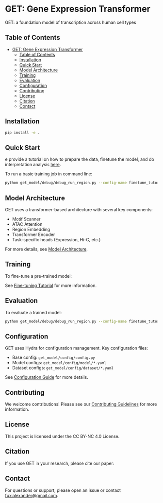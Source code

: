# GET: Gene Expression Transformer

GET: a foundation model of transcription across human cell types

## Table of Contents

- [GET: Gene Expression Transformer](#get-gene-expression-transformer)
  - [Table of Contents](#table-of-contents)
  - [Installation](#installation)
  - [Quick Start](#quick-start)
  - [Model Architecture](#model-architecture)
  - [Training](#training)
  - [Evaluation](#evaluation)
  - [Configuration](#configuration)
  - [Contributing](#contributing)
  - [License](#license)
  - [Citation](#citation)
  - [Contact](#contact)

## Installation
```bash
pip install -e .
```

## Quick Start

e provide a tutorial on how to prepare the data, finetune the model, and do interpretation analysis [here](tutorials/full_v1_pipeline.py).

To run a basic training job in command line:
```bash
python get_model/debug/debug_run_region.py --config-name finetune_tutorial stage=fit
```

## Model Architecture

GET uses a transformer-based architecture with several key components:
- Motif Scanner
- ATAC Attention
- Region Embedding
- Transformer Encoder
- Task-specific heads (Expression, Hi-C, etc.)

For more details, see [Model Architecture](tutorials/Model%20Customization.md).

## Training

To fine-tune a pre-trained model:

See [Fine-tuning Tutorial](tutorials/Finetune.md) for more information.

## Evaluation

To evaluate a trained model:
```bash
python get_model/debug/debug_run_region.py --config-name finetune_tutorial stage=validate
```

## Configuration

GET uses Hydra for configuration management. Key configuration files:

- Base config: `get_model/config/config.py`
- Model configs: `get_model/config/model/*.yaml`
- Dataset configs: `get_model/config/dataset/*.yaml`

See [Configuration Guide](tutorials/Configuration.md) for more details.

## Contributing

We welcome contributions! Please see our [Contributing Guidelines](CONTRIBUTING.md) for more information.

## License

This project is licensed under the CC BY-NC 4.0 License.

## Citation

If you use GET in your research, please cite our paper:

## Contact

For questions or support, please open an issue or contact [fuxialexander@gmail.com](mailto:fuxialexander@gmail.com).
